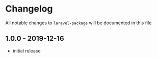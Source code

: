 # Changelog

All notable changes to `laravel-package` will be documented in this file

## 1.0.0 - 2019-12-16

- initial release
